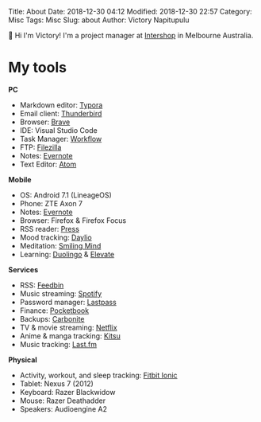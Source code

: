 Title: About
Date: 2018-12-30 04:12
Modified: 2018-12-30 22:57
Category: Misc
Tags: Misc
Slug: about
Author: Victory Napitupulu

👋 Hi I'm Victory! I'm a project manager at [Intershop](//intershop.com) in Melbourne Australia.

# My tools #
**PC**

* Markdown editor: [Typora](//typora.io)
* Email client: [Thunderbird](//thunderbird.net)
* Browser: [Brave](//brave.com)
* IDE: Visual Studio Code
* Task Manager: [Workflow](//workflowy.com)
* FTP: [Filezilla](//filezilla-project.org)
* Notes: [Evernote](//evernote.com)
* Text Editor: [Atom](//atom.io)

**Mobile**

* OS: Android 7.1 (LineageOS)
* Phone: ZTE Axon 7
* Notes: [Evernote](//evernote.com)
* Browser: Firefox & Firefox Focus
* RSS reader: [Press](//play.google.com/store/apps/details?id=com.twentyfivesquares.press)
* Mood tracking: [Daylio](//daylio.webflow.io)
* Meditation: [Smiling Mind](//smilingmind.com.au)
* Learning: [Duolingo](//duolingo.com) & [Elevate](//elevateapp.com)

**Services**

* RSS: [Feedbin](//feedbin.com)
* Music streaming: [Spotify](//spotify.com)
* Password manager: [Lastpass](//lastpass.com)
* Finance: [Pocketbook](//getpocketbook.com)
* Backups: [Carbonite](//carbonite.com)
* TV & movie streaming: [Netflix](//netflix.com)
* Anime & manga tracking: [Kitsu](//kitsu.io)
* Music tracking: [Last.fm](//last.fm)

 **Physical**

* Activity, workout, and sleep tracking: [Fitbit Ionic](//fitbit.com/au/ionic)
* Tablet: Nexus 7 (2012)
* Keyboard: Razer Blackwidow
* Mouse: Razer Deathadder
* Speakers: Audioengine A2
